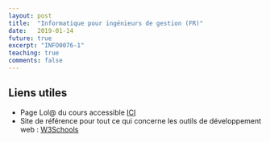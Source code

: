 ```yaml
---
layout: post
title:  "Informatique pour ingénieurs de gestion (FR)"
date:   2019-01-14
future: true
excerpt: "INFO0076-1"
teaching: true
comments: false
---
```


<h2> Liens utiles </h2>

<ul>
    <li> Page Lol@ du cours accessible <a href="http://lola.hec.uliege.be/course/view.php?id=328"> ICI </a> </li>
    <li> Site de référence pour tout ce qui concerne les outils de développement web : <a href="https://www.w3schools.com/"> W3Schools </a> </li>
</ul>

